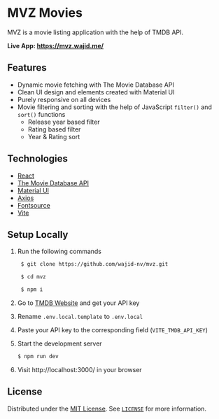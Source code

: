 # MVZ Movies

MVZ is a movie listing application with the help of TMDB API.

**Live App: https://mvz.wajid.me/**

## Features

- Dynamic movie fetching with The Movie Database API
- Clean UI design and elements created with Material UI
- Purely responsive on all devices
- Movie filtering and sorting with the help of JavaScript `filter()` and `sort()` functions
  - Release year based filter
  - Rating based filter
  - Year & Rating sort

## Technologies

- [React](https://react.dev/)
- [The Movie Database API](https://developer.themoviedb.org/docs/)
- [Material UI](https://mui.com/)
- [Axios](https://axios-http.com/)
- [Fontsource](https://fontsource.org/)
- [Vite](https://vitejs.dev/)

## Setup Locally

1. Run the following commands

   ```sh
    $ git clone https://github.com/wajid-nv/mvz.git

    $ cd mvz

    $ npm i
   ```

1. Go to [TMDB Website](https://themoviedb.org/) and get your API key

1. Rename `.env.local.template` to `.env.local`

1. Paste your API key to the corresponding field (`VITE_TMDB_API_KEY`)

1. Start the development server

   ```sh
   $ npm run dev
   ```

1. Visit http://localhost:3000/ in your browser

## License

Distributed under the [MIT License](https://opensource.org/license/mit/). See [`LICENSE`](https://github.com/wajid-nv/mvz/blob/main/LICENSE) for more information.
